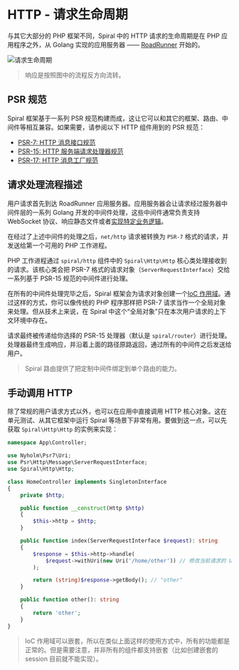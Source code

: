 # HTTP - 请求生命周期

与其它大部分的 PHP 框架不同，Spiral 中的 HTTP 请求的生命周期是在 PHP 应用程序之外，从 Golang 实现的应用服务器 —— [RoadRunner](https://roadrunner.dev/) 开始的。

![请求生命周期](https://user-images.githubusercontent.com/796136/67088146-1bd39c80-f1ad-11e9-9d5e-6b2499654395.png)

> 响应是按照图中的流程反方向流转。

## PSR 规范

Spiral 框架基于一系列 PSR 规范构建而成，这让它可以和其它的框架、路由、中间件等相互兼容。如果需要，请参阅以下 HTTP 组件用到的 PSR 规范：

- [PSR-7: HTTP 消息接口规范](https://www.php-fig.org/psr/psr-7/)
- [PSR-15: HTTP 服务端请求处理器规范](https://www.php-fig.org/psr/psr-15/)
- [PSR-17: HTTP 消息工厂规范](https://www.php-fig.org/psr/psr-17/)

## 请求处理流程描述

用户请求首先到达 RoadRunner 应用服务器。应用服务器会让请求经过服务器中间件层的一系列 Golang 开发的中间件处理，这些中间件通常负责支持 WebSocket 协议、响应静态文件或者[实现特定业务逻辑](/zh_CN/http/golang.md)。

在经过了上述中间件的处理之后，`net/http` 请求被转换为 `PSR-7` 格式的请求，并发送给第一个可用的 PHP 工作进程。

PHP 工作进程通过 `spiral/http` 组件中的 `Spiral\Http\Http` 核心类处理接收到的请求。该核心类会把 PSR-7 格式的请求对象（`ServerRequestInterface`）交给一系列基于 PSR-15 规范的中间件进行处理。

在所有的中间件处理完毕之后，Spiral 框架会为请求对象创建一个[IoC 作用域](/zh_CN/framework/scopes.md)。通过这样的方式，你可以像传统的 PHP 程序那样把 PSR-7 请求当作一个全局对象来处理。但从技术上来说，在 Spiral 中这个“全局对象”只在本次用户请求的上下文环境中存在。

请求最终被传递给你选择的 PSR-15 处理器（默认是 `spiral/router`）进行处理。处理器最终生成响应，并沿着上面的路径原路返回，通过所有的中间件之后发送给用户。

> Spiral 路由提供了把定制中间件绑定到单个路由的能力。

## 手动调用 HTTP

除了常规的用户请求方式以外，也可以在应用中直接调用 HTTP 核心对象。这在单元测试、从其它框架中运行 Spiral 等场景下非常有用。要做到这一点，可以先获取 `Spiral\Http\Http` 的实例来实现：

```php
namespace App\Controller;

use Nyholm\Psr7\Uri;
use Psr\Http\Message\ServerRequestInterface;
use Spiral\Http\Http;

class HomeController implements SingletonInterface
{
    private $http;

    public function __construct(Http $http)
    {
        $this->http = $http;
    }

    public function index(ServerRequestInterface $request): string
    {
        $response = $this->http->handle(
            $request->withUri(new Uri('/home/other')) // 修改当前请求的 Uri
        );

        return (string)$response->getBody(); // "other"
    }

    public function other(): string
    {
        return 'other';
    }
}
```

> IoC 作用域可以嵌套，所以在类似上面这样的使用方式中，所有的功能都是正常的。但是需要注意，并非所有的组件都支持嵌套（比如创建嵌套的 session 目前就不能实现）。
